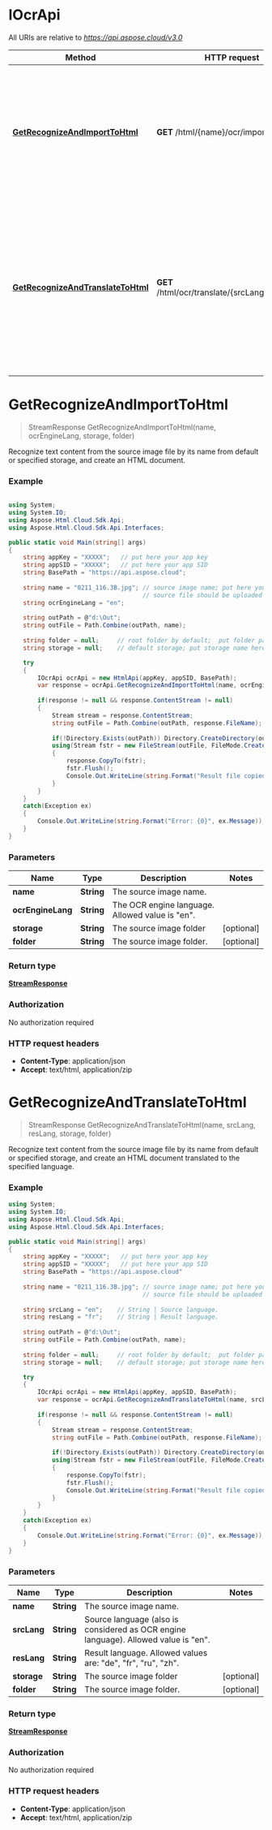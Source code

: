 # IOcrApi

All URIs are relative to *https://api.aspose.cloud/v3.0*

Method | HTTP request | Description
------------- | ------------- | -------------
[**GetRecognizeAndImportToHtml**](docs/OcrApi.md#GetRecognizeAndImportToHtml) | **GET** /html/{name}/ocr/import | Recognize text content from the source image file by its name from default or specified storage, and create an HTML document.
[**GetRecognizeAndTranslateToHtml**](docs/OcrApi.md#GetRecognizeAndTranslateToHtml) | **GET** /html/ocr/translate/{srcLang}/{resLang} | Recognize text content from the source image file by its name from default or specified storage, and create an HTML document translated to the specified language.

<a name="GetRecognizeAndImportToHtml"></a>
# **GetRecognizeAndImportToHtml**
> StreamResponse GetRecognizeAndImportToHtml(name, ocrEngineLang, storage, folder)

Recognize text content from the source image file by its name from default or specified storage, and create an HTML document.

### Example
```csharp

using System;
using System.IO;
using Aspose.Html.Cloud.Sdk.Api;
using Aspose.Html.Cloud.Sdk.Api.Interfaces;

public static void Main(string[] args)
{
	string appKey = "XXXXX";   // put here your app key
	string appSID = "XXXXX";   // put here your app SID
	string BasePath = "https://api.aspose.cloud";
	
	string name = "0211_116.3B.jpg"; // source image name; put here your file name
	                                 // source file should be uploaded first to the storage by {folder}/{filename} path using Aspose.Storage Cloud API
	string ocrEngineLang = "en"; 
	
	string outPath = @"d:\Out";
	string outFile = Path.Combine(outPath, name);
	
	string folder = null;     // root folder by default;  put folder path here
	string storage = null;    // default storage; put storage name here

	try
	{
	    IOcrApi ocrApi = new HtmlApi(appKey, appSID, BasePath);
		var response = ocrApi.GetRecognizeAndImportToHtml(name, ocrEngineLang, storage, folder);
			
		if(response != null && response.ContentStream != null)
		{
			Stream stream = response.ContentStream;
			string outFile = Path.Combine(outPath, response.FileName);
			
			if(!Directory.Exists(outPath)) Directory.CreateDirectory(outPath);
			using(Stream fstr = new FileStream(outFile, FileMode.Create, FileAccess.Write))
			{
				response.CopyTo(fstr);
				fstr.Flush();
				Console.Out.WriteLine(string.Format("Result file copied to: {0}", outFile));
			}
		}
	}
	catch(Exception ex)
	{
		Console.Out.WriteLine(string.Format("Error: {0}", ex.Message));
	}
}
```


### Parameters

Name | Type | Description  | Notes
------------- | ------------- | ------------- | -------------
 **name** | **String**| The source image name. |
 **ocrEngineLang** | **String**| The OCR engine language. Allowed value is "en". |
 **storage** | **String**| The source image folder | [optional]
 **folder** | **String**| The source image folder. | [optional]

### Return type

[**StreamResponse**](StreamResponse.md)

### Authorization

No authorization required

### HTTP request headers

 - **Content-Type**: application/json
 - **Accept**: text/html, application/zip
 
 <a name="GetRecognizeAndTranslateToHtml"></a>
# **GetRecognizeAndTranslateToHtml**
> StreamResponse GetRecognizeAndTranslateToHtml(name, srcLang, resLang, storage, folder)

Recognize text content from the source image file by its name from default or specified storage, and create an HTML document translated to the specified language.

### Example
```csharp
using System;
using System.IO;
using Aspose.Html.Cloud.Sdk.Api;
using Aspose.Html.Cloud.Sdk.Api.Interfaces;

public static void Main(string[] args)
{
	string appKey = "XXXXX";   // put here your app key
	string appSID = "XXXXX";   // put here your app SID
	string BasePath = "https://api.aspose.cloud"
	
	string name = "0211_116.3B.jpg"; // source image name; put here your file name
	                                 // source file should be uploaded first to the storage by {folder}/{filename} path using Aspose.Storage Cloud API
									 
	string srcLang = "en";    // String | Source language.
	string resLang = "fr";    // String | Result language.
	
	string outPath = @"d:\Out";
	string outFile = Path.Combine(outPath, name);
	
	string folder = null;     // root folder by default;  put folder path here
	string storage = null;    // default storage; put storage name here

	try
	{
	    IOcrApi ocrApi = new HtmlApi(appKey, appSID, BasePath);
		var response = ocrApi.GetRecognizeAndTranslateToHtml(name, srcLang, resLang, storage, folder);
			
		if(response != null && response.ContentStream != null)
		{
			Stream stream = response.ContentStream;
			string outFile = Path.Combine(outPath, response.FileName);
			
			if(!Directory.Exists(outPath)) Directory.CreateDirectory(outPath);
			using(Stream fstr = new FileStream(outFile, FileMode.Create, FileAccess.Write))
			{
				response.CopyTo(fstr);
				fstr.Flush();
				Console.Out.WriteLine(string.Format("Result file copied to: {0}", outFile));
			}
		}
	}
	catch(Exception ex)
	{
		Console.Out.WriteLine(string.Format("Error: {0}", ex.Message));
	}
}
```


### Parameters

Name | Type | Description  | Notes
------------- | ------------- | ------------- | -------------
 **name** | **String**| The source image name. |
 **srcLang** | **String**| Source language (also is considered as OCR engine language). Allowed value is "en".|
 **resLang** | **String**| Result language. Allowed values are:  "de", "fr", "ru", "zh". |
 **storage** | **String**| The source image folder | [optional]
 **folder** | **String**| The source image folder. | [optional]

### Return type

[**StreamResponse**](StreamResponse.md)

### Authorization

No authorization required

### HTTP request headers

 - **Content-Type**: application/json
 - **Accept**: text/html, application/zip
 
 
 
